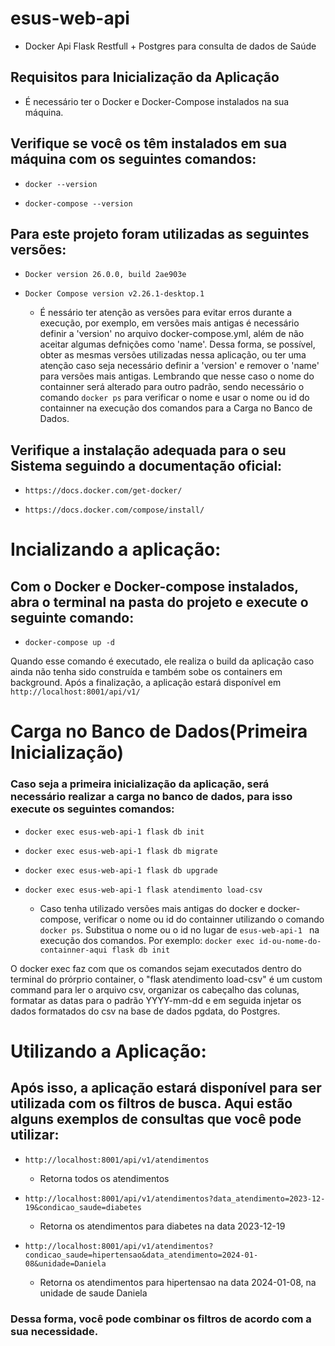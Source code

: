 # esus-web-api
- Docker Api Flask Restfull + Postgres para consulta de dados de Saúde 
## Requisitos para Inicialização da Aplicação
- É necessário ter o Docker e Docker-Compose instalados na sua máquina.

## Verifique se você os têm instalados em sua máquina com os seguintes comandos:

-     docker --version

-     docker-compose --version

## Para este projeto foram utilizadas as seguintes versões:

- `Docker version 26.0.0, build 2ae903e`

- `Docker Compose version v2.26.1-desktop.1`

   - É nessário ter atenção as versões para evitar erros durante a execução, por exemplo, em versões mais antigas é necessário definir a 'version' no arquivo docker-compose.yml, além de não aceitar algumas defnições como 'name'. Dessa forma, se possível, obter as mesmas versões utilizadas nessa aplicação, ou ter uma atenção caso seja necessário definir a 'version' e remover o 'name' para versões mais antigas. Lembrando que nesse caso o nome do containner será alterado para outro padrão, sendo necessário o comando `docker ps` para verificar o nome e usar o nome ou id do containner na execução dos comandos para a Carga no Banco de Dados.      

## Verifique a instalação adequada para o seu Sistema seguindo a documentação oficial:

-     https://docs.docker.com/get-docker/ 

-     https://docs.docker.com/compose/install/

# Incializando a aplicação:

## Com o Docker e Docker-compose instalados, abra o terminal na pasta do projeto e execute o seguinte comando:

-     docker-compose up -d

Quando esse comando é executado, ele realiza o build da aplicação caso ainda não tenha sido construída e também sobe os containers em background. Após a finalização, a aplicação estará disponível em `http://localhost:8001/api/v1/`

# Carga no Banco de Dados(Primeira Inicialização)

### Caso seja a primeira inicialização da aplicação, será necessário realizar a carga no banco de dados, para isso execute os seguintes comandos:

-     docker exec esus-web-api-1 flask db init

-     docker exec esus-web-api-1 flask db migrate

-     docker exec esus-web-api-1 flask db upgrade

-     docker exec esus-web-api-1 flask atendimento load-csv

   - Caso tenha utilizado versões mais antigas do docker e docker-compose, verificar o nome ou id do containner utilizando o comando `docker ps`. Substitua o nome ou o id no lugar de `esus-web-api-1 ` na execução dos comandos. Por exemplo: `docker exec id-ou-nome-do-containner-aqui flask db init `

O docker exec faz com que os comandos sejam executados dentro do terminal do prórprio container, o "flask atendimento load-csv" é um custom command para ler o arquivo csv, organizar os cabeçalho das colunas, formatar as datas para o padrão YYYY-mm-dd e em seguida injetar os dados formatados do csv na base de dados pgdata, do Postgres.

# Utilizando a Aplicação:

## Após isso, a aplicação estará disponível para ser utilizada com os filtros de busca. Aqui estão alguns exemplos de consultas que você pode utilizar:

- `http://localhost:8001/api/v1/atendimentos`

   - Retorna todos os atendimentos

- `http://localhost:8001/api/v1/atendimentos?data_atendimento=2023-12-19&condicao_saude=diabetes`
  
   - Retorna os atendimentos para diabetes na data 2023-12-19

- `http://localhost:8001/api/v1/atendimentos?condicao_saude=hipertensao&data_atendimento=2024-01-08&unidade=Daniela`
  
   - Retorna os atendimentos para hipertensao na data 2024-01-08, na unidade de saude Daniela

### Dessa forma, você pode combinar os filtros de acordo com a sua necessidade.



 
